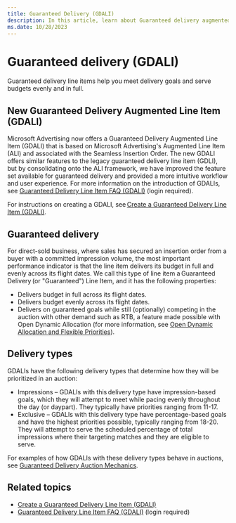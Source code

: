 ```yaml
---
title: Guaranteed Delivery (GDALI)
description: In this article, learn about Guaranteed delivery augmented line items and the different delivery types that they have.
ms.date: 10/28/2023
---
```


# Guaranteed delivery (GDALI)

Guaranteed delivery line items help you meet delivery goals and serve budgets evenly and in full.

## New Guaranteed Delivery Augmented Line Item (GDALI)

Microsoft Advertising now offers a Guaranteed Delivery Augmented Line Item (GDALI) that is based on Microsoft Advertising's Augmented Line Item (ALI) and associated with the Seamless Insertion Order. The new GDALI offers similar features to the legacy guaranteed delivery line item (GDLI), but by consolidating onto the ALI framework, we have improved the feature set available for guaranteed delivery and provided a more intuitive workflow and user experience. For more information on the introduction of GDALIs, see [Guaranteed Delivery Line Item FAQ (GDALI)](guaranteed-delivery-line-item-faq-gdali.md) (login required).

For instructions on creating a GDALI, see [Create a Guaranteed Delivery Line Item (GDALI)](create-a-guaranteed-delivery-line-item-gdali.md).

## Guaranteed delivery

For direct-sold business, where sales has secured an insertion order from a buyer with a committed impression volume, the most important performance indicator is that the line item delivers its budget in full and evenly across its flight dates. We call this type of line item a Guaranteed Delivery (or "Guaranteed") Line Item, and it has the following properties:

- Delivers budget in full across its flight dates.
- Delivers budget evenly across its flight dates.
- Delivers on guaranteed goals while still (optionally) competing in the auction with other demand such as RTB, a feature made possible with Open Dynamic Allocation (for more information, see [Open Dynamic Allocation and Flexible Priorities](open-dynamic-allocation-and-flexible-priorities.md)).

## Delivery types

GDALIs have the following delivery types that determine how they will be prioritized in an auction:

- Impressions – GDALIs with this delivery type have impression-based goals, which they will attempt to meet while pacing evenly throughout the day (or daypart). They typically have priorities ranging from 11-17.
- Exclusive – GDALIs with this delivery type have percentage-based goals and have the highest priorities possible, typically ranging from 18-20. They will attempt to serve the scheduled percentage of total impressions where their targeting matches and they are eligible to serve.

For examples of how GDALIs with these delivery types behave in auctions, see [Guaranteed Delivery Auction Mechanics](guaranteed-delivery-auction-mechanics.md).

## Related topics

- [Create a Guaranteed Delivery Line Item (GDALI)](create-a-guaranteed-delivery-line-item-gdali.md)
- [Guaranteed Delivery Line Item FAQ (GDALI)](guaranteed-delivery-line-item-faq-gdali.md) (login required)
